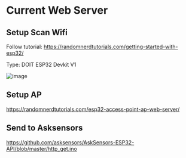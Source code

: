 # Current Web Server

## Setup Scan Wifi

Follow tutorial:
https://randomnerdtutorials.com/getting-started-with-esp32/

Type: DOIT ESP32 Devkit V1

![image](https://github.com/kode2go/esp32/assets/29664888/914b371b-e605-4ab7-9a4d-faa7baa6fda2)

## Setup AP

https://randomnerdtutorials.com/esp32-access-point-ap-web-server/

## Send to Asksensors

https://github.com/asksensors/AskSensors-ESP32-API/blob/master/http_get.ino
